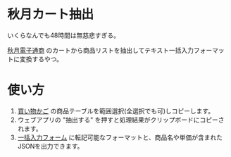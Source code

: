 # **秋月カート抽出**
いくらなんでも48時間は無慈悲すぎる。

[秋月電子通商](https://akizukidenshi.com) のカートから商品リストを抽出してテキスト一括入力フォーマットに変換するやつ。

# 使い方
1. [買い物かご](https://akizukidenshi.com/catalog/cart/cart.aspx) の商品テーブルを範囲選択(全選択でも可)しコピーします。
2. ウェブアプリの "抽出する" を押すと処理結果がクリップボードにコピーされます。
3. [一括入力フォーム](https://akizukidenshi.com/catalog/quickorder/blanketorder.aspx) に転記可能なフォーマットと、商品名や単価が含まれたJSONを出力できます。